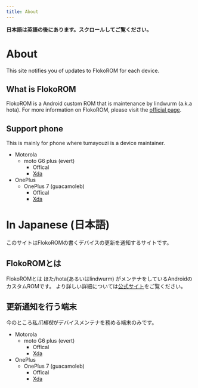 ```yaml
---
title: About
---
```


**日本語は英語の後にあります。スクロールしてご覧ください。**

# About

This site notifies you of updates to FlokoROM for each device.

## What is FlokoROM

FlokoROM is a Android custom ROM that is maintenance by lindwurm (a.k.a hota).
For more information on FlokoROM, please visit the [official page](https://floko.maud.io/).

## Support phone

This is mainly for phone where tumayouzi is a device maintainer.

- Motorola
    - moto G6 plus (evert)
        - Offical
        - [Xda](https://forum.xda-developers.com/g6-plus/development/rom-flokorom-v3-0-t4069063)
- OnePlus
    - OnePlus 7 (guacamoleb)
        - Offical
        - [Xda](https://forum.xda-developers.com/oneplus-7/development/rom-flokorom-v3-0-t4093225)

# In Japanese (日本語)

このサイトはFlokoROMの書くデバイスの更新を通知するサイトです。

## FlokoROMとは

FlokoROMとは ほた/hota(あるいはlindwurm) がメンテナをしているAndroidのカスタムROMです。
より詳しい詳細については[公式サイト](https://floko.maud.io/)をご覧ください。

## 更新通知を行う端末

今のところ私*爪楊枝*がデバイスメンテナを務める端末のみです。

- Motorola
    - moto G6 plus (evert)
        - Offical
        - [Xda](https://forum.xda-developers.com/g6-plus/development/rom-flokorom-v3-0-t4069063)
- OnePlus
    - OnePlus 7 (guacamoleb)
        - Offical
        - [Xda](https://forum.xda-developers.com/oneplus-7/development/rom-flokorom-v3-0-t4093225)

